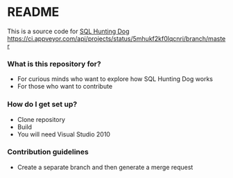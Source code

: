 # README #

This is a source code for [SQL Hunting Dog](http://www.sql-hunting-dog.com)
https://ci.appveyor.com/api/projects/status/5mhukf2kf0lqcnri/branch/master

### What is this repository for? ###

* For curious minds who want to explore how SQL Hunting Dog works
* For those who want to contribute

### How do I get set up? ###

* Clone repository
* Build
* You will need Visual Studio 2010


### Contribution guidelines ###

* Create a separate branch and then generate a merge request